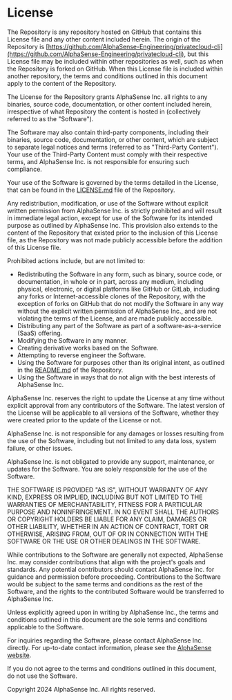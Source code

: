 # License

The Repository is any repository hosted on GitHub that contains this License file and any other content included herein. The origin of the Repository is
[https://github.com/AlphaSense-Engineering/privatecloud-cli](https://github.com/AlphaSense-Engineering/privatecloud-cli), but this License file may be
included within other repositories as well, such as when the Repository is forked on GitHub. When this License file is included within another repository,
the terms and conditions outlined in this document apply to the content of the Repository.

The License for the Repository grants AlphaSense Inc. all rights to any binaries, source code, documentation, or other content included herein,
irrespective of what Repository the content is hosted in (collectively referred to as the "Software").

The Software may also contain third-party components, including their binaries, source code, documentation, or other content, which are subject to separate
legal notices and terms (referred to as "Third-Party Content"). Your use of the Third-Party Content must comply with their respective terms, and
AlphaSense Inc. is not responsible for ensuring such compliance.

Your use of the Software is governed by the terms detailed in the License, that can be found in the
[LICENSE.md](https://github.com/AlphaSense-Engineering/privatecloud-cli/blob/main/LICENSE.md) file of the Repository.

Any redistribution, modification, or use of the Software without explicit written permission from AlphaSense Inc. is strictly prohibited and will result in
immediate legal action, except for use of the Software for its intended purpose as outlined by AlphaSense Inc. This provision also extends to the content of
the Repository that existed prior to the inclusion of this License file, as the Repository was not made publicly accessible before the addition of this
License file.

Prohibited actions include, but are not limited to:

- Redistributing the Software in any form, such as binary, source code, or documentation, in whole or in part, across any medium, including physical,
  electronic, or digital platforms like GitHub or GitLab, including any forks or Internet-accessible clones of the Repository, with the exception of
  forks on GitHub that do not modify the Software in any way without the explicit written permission of AlphaSense Inc., and are not violating the terms of
  the License, and are made publicly accessible.
- Distributing any part of the Software as part of a software-as-a-service (SaaS) offering.
- Modifying the Software in any manner.
- Creating derivative works based on the Software.
- Attempting to reverse engineer the Software.
- Using the Software for purposes other than its original intent, as outlined in the
  [README.md](https://github.com/AlphaSense-Engineering/privatecloud-cli/blob/main/README.md) of the Repository.
- Using the Software in ways that do not align with the best interests of AlphaSense Inc.

AlphaSense Inc. reserves the right to update the License at any time without explicit approval from any contributors of the Software. The latest version of
the License will be applicable to all versions of the Software, whether they were created prior to the update of the License or not.

AlphaSense Inc. is not responsible for any damages or losses resulting from the use of the Software, including but not limited to any data loss, system
failure, or other issues.

AlphaSense Inc. is not obligated to provide any support, maintenance, or updates for the Software. You are solely responsible for the use of the Software.

THE SOFTWARE IS PROVIDED "AS IS", WITHOUT WARRANTY OF ANY KIND, EXPRESS OR IMPLIED, INCLUDING BUT NOT LIMITED TO THE WARRANTIES OF MERCHANTABILITY, FITNESS FOR
A PARTICULAR PURPOSE AND NONINFRINGEMENT. IN NO EVENT SHALL THE AUTHORS OR COPYRIGHT HOLDERS BE LIABLE FOR ANY CLAIM, DAMAGES OR OTHER LIABILITY, WHETHER IN AN
ACTION OF CONTRACT, TORT OR OTHERWISE, ARISING FROM, OUT OF OR IN CONNECTION WITH THE SOFTWARE OR THE USE OR OTHER DEALINGS IN THE SOFTWARE.

While contributions to the Software are generally not expected, AlphaSense Inc. may consider contributions that align with the project's goals and
standards. Any potential contributors should contact AlphaSense Inc. for guidance and permission before proceeding. Contributions to the Software would
be subject to the same terms and conditions as the rest of the Software, and the rights to the contributed Software would be transferred to AlphaSense Inc.

Unless explicitly agreed upon in writing by AlphaSense Inc., the terms and conditions outlined in this document are the sole terms and conditions applicable
to the Software.

For inquiries regarding the Software, please contact AlphaSense Inc. directly. For up-to-date contact information, please see the
[AlphaSense website](https://www.alpha-sense.com/contact/).

If you do not agree to the terms and conditions outlined in this document, do not use the Software.

Copyright 2024 AlphaSense Inc. All rights reserved.
